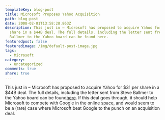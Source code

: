 ```yaml
---
templateKey: blog-post
title: Microsoft Proposes Yahoo Acquisition
path: blog-post
date: 2008-02-01T13:58:28.863Z
description: This just in – Microsoft has proposed to acquire Yahoo for $31 per
  share in a $44B deal. The full details, including the letter sent from Steve
  Ballmer to the Yahoo board can be found here.
featuredpost: false
featuredimage: /img/default-post-image.jpg
tags:
  - Microsoft
category:
  - Uncategorized
comments: true
share: true
---
```

<!--StartFragment-->

This just in – Microsoft has proposed to acquire Yahoo for $31 per share in a $44B deal. The full details, including the letter sent from Steve Ballmer to the Yahoo board can be found[here](http://biz.yahoo.com/prnews/080201/nyf040.html?.v=101). If this deal goes through, it should help Microsoft to compete with Google in the online space, and would seem to be a (rare) case where Microsoft beat Google to the punch on an acquisition deal.

<!--EndFragment-->